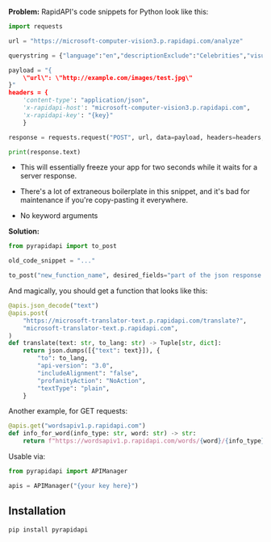**Problem:** RapidAPI's code snippets for Python look like this:

```python
import requests

url = "https://microsoft-computer-vision3.p.rapidapi.com/analyze"

querystring = {"language":"en","descriptionExclude":"Celebrities","visualFeatures":"ImageType","details":"Celebrities"}

payload = "{
    \"url\": \"http://example.com/images/test.jpg\"
}"
headers = {
    'content-type': "application/json",
    'x-rapidapi-host': "microsoft-computer-vision3.p.rapidapi.com",
    'x-rapidapi-key': "{key}"
    }

response = requests.request("POST", url, data=payload, headers=headers, params=querystring)

print(response.text)
```

* This will essentially freeze your app for two seconds while it waits for a server response.

* There's a lot of extraneous boilerplate in this snippet, and it's bad for maintenance if you're copy-pasting it everywhere.

* No keyword arguments

**Solution:**

```python
from pyrapidapi import to_post

old_code_snippet = "..."

to_post("new_function_name", desired_fields="part of the json response that you want", func_source=old_code_snippet)
```

And magically, you should get a function that looks like this:

```python
@apis.json_decode("text")
@apis.post(
    "https://microsoft-translator-text.p.rapidapi.com/translate?",
    "microsoft-translator-text.p.rapidapi.com",
)
def translate(text: str, to_lang: str) -> Tuple[str, dict]:
    return json.dumps([{"text": text}]), {
        "to": to_lang,
        "api-version": "3.0",
        "includeAlignment": "false",
        "profanityAction": "NoAction",
        "textType": "plain",
    }
```

Another example, for GET requests:
```python
@apis.get("wordsapiv1.p.rapidapi.com")
def info_for_word(info_type: str, word: str) -> str:
    return f"https://wordsapiv1.p.rapidapi.com/words/{word}/{info_type}"
```

Usable via:

```python
from pyrapidapi import APIManager

apis = APIManager("{your key here}")
```

## Installation

```bash
pip install pyrapidapi
```